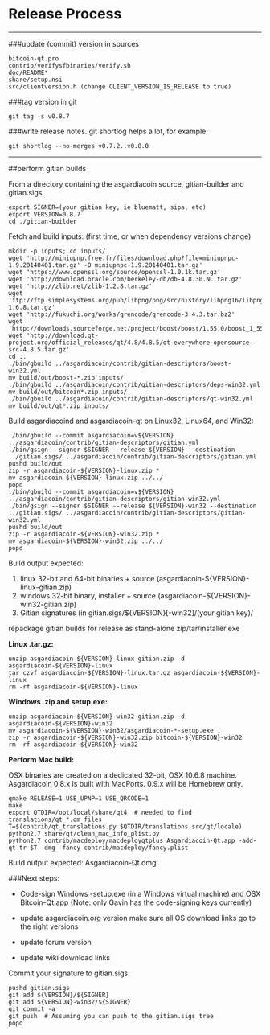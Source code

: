 Release Process
====================

* * *

###update (commit) version in sources


	bitcoin-qt.pro
	contrib/verifysfbinaries/verify.sh
	doc/README*
	share/setup.nsi
	src/clientversion.h (change CLIENT_VERSION_IS_RELEASE to true)

###tag version in git

	git tag -s v0.8.7

###write release notes. git shortlog helps a lot, for example:

	git shortlog --no-merges v0.7.2..v0.8.0

* * *

##perform gitian builds

 From a directory containing the asgardiacoin source, gitian-builder and gitian.sigs
  
	export SIGNER=(your gitian key, ie bluematt, sipa, etc)
	export VERSION=0.8.7
	cd ./gitian-builder

 Fetch and build inputs: (first time, or when dependency versions change)

	mkdir -p inputs; cd inputs/
	wget 'http://miniupnp.free.fr/files/download.php?file=miniupnpc-1.9.20140401.tar.gz' -O miniupnpc-1.9.20140401.tar.gz'
	wget 'https://www.openssl.org/source/openssl-1.0.1k.tar.gz'
	wget 'http://download.oracle.com/berkeley-db/db-4.8.30.NC.tar.gz'
	wget 'http://zlib.net/zlib-1.2.8.tar.gz'
	wget 'ftp://ftp.simplesystems.org/pub/libpng/png/src/history/libpng16/libpng-1.6.8.tar.gz'
	wget 'http://fukuchi.org/works/qrencode/qrencode-3.4.3.tar.bz2'
	wget 'http://downloads.sourceforge.net/project/boost/boost/1.55.0/boost_1_55_0.tar.bz2'
	wget 'http://download.qt-project.org/official_releases/qt/4.8/4.8.5/qt-everywhere-opensource-src-4.8.5.tar.gz'
	cd ..
	./bin/gbuild ../asgardiacoin/contrib/gitian-descriptors/boost-win32.yml
	mv build/out/boost-*.zip inputs/
	./bin/gbuild ../asgardiacoin/contrib/gitian-descriptors/deps-win32.yml
	mv build/out/bitcoin*.zip inputs/
	./bin/gbuild ../asgardiacoin/contrib/gitian-descriptors/qt-win32.yml
	mv build/out/qt*.zip inputs/

 Build asgardiacoind and asgardiacoin-qt on Linux32, Linux64, and Win32:
  
	./bin/gbuild --commit asgardiacoin=v${VERSION} ../asgardiacoin/contrib/gitian-descriptors/gitian.yml
	./bin/gsign --signer $SIGNER --release ${VERSION} --destination ../gitian.sigs/ ../asgardiacoin/contrib/gitian-descriptors/gitian.yml
	pushd build/out
	zip -r asgardiacoin-${VERSION}-linux.zip *
	mv asgardiacoin-${VERSION}-linux.zip ../../
	popd
	./bin/gbuild --commit asgardiacoin=v${VERSION} ../asgardiacoin/contrib/gitian-descriptors/gitian-win32.yml
	./bin/gsign --signer $SIGNER --release ${VERSION}-win32 --destination ../gitian.sigs/ ../asgardiacoin/contrib/gitian-descriptors/gitian-win32.yml
	pushd build/out
	zip -r asgardiacoin-${VERSION}-win32.zip *
	mv asgardiacoin-${VERSION}-win32.zip ../../
	popd

  Build output expected:

  1. linux 32-bit and 64-bit binaries + source (asgardiacoin-${VERSION}-linux-gitian.zip)
  2. windows 32-bit binary, installer + source (asgardiacoin-${VERSION}-win32-gitian.zip)
  3. Gitian signatures (in gitian.sigs/${VERSION}[-win32]/(your gitian key)/

repackage gitian builds for release as stand-alone zip/tar/installer exe

**Linux .tar.gz:**

	unzip asgardiacoin-${VERSION}-linux-gitian.zip -d asgardiacoin-${VERSION}-linux
	tar czvf asgardiacoin-${VERSION}-linux.tar.gz asgardiacoin-${VERSION}-linux
	rm -rf asgardiacoin-${VERSION}-linux

**Windows .zip and setup.exe:**

	unzip asgardiacoin-${VERSION}-win32-gitian.zip -d asgardiacoin-${VERSION}-win32
	mv asgardiacoin-${VERSION}-win32/asgardiacoin-*-setup.exe .
	zip -r asgardiacoin-${VERSION}-win32.zip bitcoin-${VERSION}-win32
	rm -rf asgardiacoin-${VERSION}-win32

**Perform Mac build:**

  OSX binaries are created on a dedicated 32-bit, OSX 10.6.8 machine.
  Asgardiacoin 0.8.x is built with MacPorts.  0.9.x will be Homebrew only.

	qmake RELEASE=1 USE_UPNP=1 USE_QRCODE=1
	make
	export QTDIR=/opt/local/share/qt4  # needed to find translations/qt_*.qm files
	T=$(contrib/qt_translations.py $QTDIR/translations src/qt/locale)
	python2.7 share/qt/clean_mac_info_plist.py
	python2.7 contrib/macdeploy/macdeployqtplus Asgardiacoin-Qt.app -add-qt-tr $T -dmg -fancy contrib/macdeploy/fancy.plist

 Build output expected: Asgardiacoin-Qt.dmg

###Next steps:

* Code-sign Windows -setup.exe (in a Windows virtual machine) and
  OSX Bitcoin-Qt.app (Note: only Gavin has the code-signing keys currently)

* update asgardiacoin.org version
  make sure all OS download links go to the right versions

* update forum version

* update wiki download links

Commit your signature to gitian.sigs:

	pushd gitian.sigs
	git add ${VERSION}/${SIGNER}
	git add ${VERSION}-win32/${SIGNER}
	git commit -a
	git push  # Assuming you can push to the gitian.sigs tree
	popd

